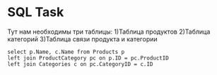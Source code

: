 # SQL Task

Тут нам необходимы три таблицы:
1)Таблица продуктов
2)Таблица категорий
3)Таблица связи продукта и категории


    select p.Name, c.Name from Products p
    left join ProductCategory pc on p.ID = pc.ProductID
    left join Categories c on pc.CategoryID = c.ID